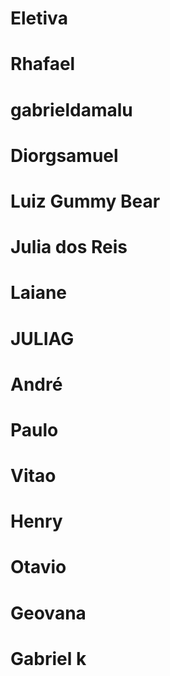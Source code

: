 # Eletiva
# Rhafael
# gabrieldamalu
# Diorgsamuel
# Luiz Gummy Bear
# Julia dos Reis
# Laiane
# JULIAG
# André
# Paulo
# Vitao
# Henry
# Otavio
# Geovana
# Gabriel k